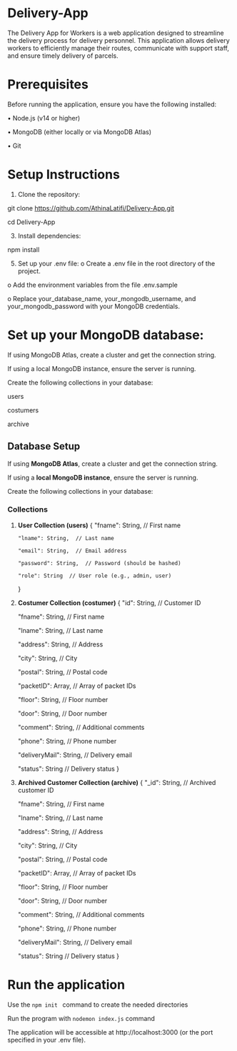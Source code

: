 # Delivery-App
The Delivery App for Workers is a web application designed to streamline the delivery process for delivery personnel. This application allows delivery workers to efficiently manage their routes, communicate with support staff, and ensure timely delivery of parcels.
# Prerequisites
Before running the application, ensure you have the following installed:

•	Node.js (v14 or higher)

•	MongoDB (either locally or via MongoDB Atlas)

•	Git

# Setup Instructions
1.	Clone the repository:

git clone https://github.com/AthinaLatifi/Delivery-App.git

cd Delivery-App

3.  Install dependencies:

npm install

5.	Set up your .env file:
o	Create a .env file in the root directory of the project.

o	Add the environment variables from the file .env.sample

o	Replace your_database_name, your_mongodb_username, and your_mongodb_password with your MongoDB credentials.

#	Set up your MongoDB database:
If using MongoDB Atlas, create a cluster and get the connection string.

If using a local MongoDB instance, ensure the server is running.

Create the following collections in your database:

users

costumers

archive

## Database Setup

If using **MongoDB Atlas**, create a cluster and get the connection string.  

If using a **local MongoDB instance**, ensure the server is running.  

Create the following collections in your database:

### Collections

1. **User  Collection (users)**
   {
       "fname": String,  // First name
   
       "lname": String,  // Last name
   
       "email": String,  // Email address
   
       "password": String,  // Password (should be hashed)
   
       "role": String  // User role (e.g., admin, user)
   }
3. **Costumer  Collection (costumer)**
{
    "id": String,  // Customer ID
   
    "fname": String,  // First name
   
    "lname": String,  // Last name
   
    "address": String,  // Address
   
    "city": String,  // City
   
    "postal": String,  // Postal code
   
    "packetID": Array,  // Array of packet IDs
   
    "floor": String,  // Floor number
   
    "door": String,  // Door number
   
    "comment": String,  // Additional comments
   
    "phone": String,  // Phone number
   
    "deliveryMail": String,  // Delivery email
   
    "status": String  // Delivery status
}

5. **Archived Customer Collection (archive)**
{
    "_id": String,  // Archived customer ID
   
    "fname": String,  // First name
   
    "lname": String,  // Last name
   
    "address": String,  // Address
   
    "city": String,  // City
   
    "postal": String,  // Postal code
   
    "packetID": Array,  // Array of packet IDs
   
    "floor": String,  // Floor number
   
    "door": String,  // Door number
   
    "comment": String,  // Additional comments
   
    "phone": String,  // Phone number
   
    "deliveryMail": String,  // Delivery email
   
    "status": String  // Delivery status
}

# Run the application

Use the ```npm init ``` command to create the needed directories

Run the program with ```nodemon index.js``` command 

The application will be accessible at http://localhost:3000 (or the port specified in your .env file).
